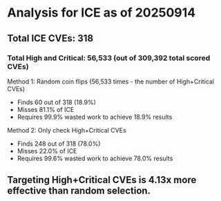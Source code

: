 # Analysis for ICE as of 20250914

## Total ICE CVEs: 318
### Total High and Critical: 56,533 (out of 309,392 total scored CVEs)

Method 1: Random coin flips (56,533 times - the number of High+Critical CVEs)
  - Finds 60 out of 318 (18.9%)
  - Misses 81.1% of ICE
  - Requires 99.9% wasted work to achieve 18.9% results

Method 2: Only check High+Critical CVEs
  - Finds 248 out of 318 (78.0%)
  - Misses 22.0% of ICE
  - Requires 99.6% wasted work to achieve 78.0% results

## Targeting High+Critical CVEs is 4.13x more effective than random selection.
